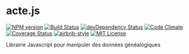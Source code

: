 # acte.js
[![NPM version](https://img.shields.io/npm/v/acte.js.svg)](https://www.npmjs.com/package/acte.js)
[![Build Status](https://img.shields.io/travis/gtoubiana/acte.js.svg)](https://travis-ci.org/gtoubiana/acte.js)
[![devDependency Status](https://img.shields.io/david/dev/gtoubiana/acte.js.svg)](https://david-dm.org/gtoubiana/acte.js#info=devDependencies)
[![Code Climate](https://codeclimate.com/github/gtoubiana/acte.js/badges/gpa.svg)](https://codeclimate.com/github/gtoubiana/acte.js)
[![Coverage Status](https://coveralls.io/repos/github/gtoubiana/acte.js/badge.svg?branch=gh-pages)](https://coveralls.io/github/gtoubiana/acte.js?branch=gh-pages)
[![airbnb-style](https://img.shields.io/badge/code%20style-airbnb%2Flegacy-blue.svg)](http://nerds.airbnb.com/our-javascript-style-guide/)
[![MIT License](https://img.shields.io/npm/l/acte.js.svg)](https://github.com/gtoubiana/acte.js/blob/gh-pages/LICENSE)


Librairie Javascript pour manipuler des données généalogiques
